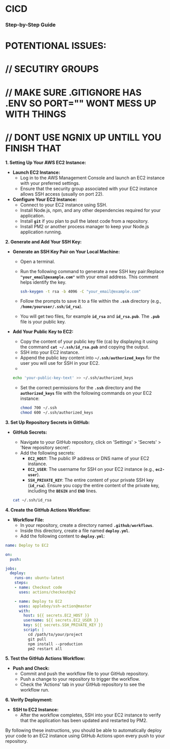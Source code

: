 # CICD

### **Step-by-Step Guide**


# POTENTIONAL ISSUES: 
# // SECUTIRY GROUPS 
# // MAKE SURE .GITIGNORE HAS .ENV SO PORT="" WONT MESS UP WITH THINGS
# // DONT USE NGNIX UP UNTILL YOU FINISH THAT 



**1. Setting Up Your AWS EC2 Instance:**

- **Launch EC2 Instance:**
    - Log in to the AWS Management Console and launch an EC2 instance with your preferred settings.
    - Ensure that the security group associated with your EC2 instance allows SSH access (usually on port 22).
- **Configure Your EC2 Instance:**
    - Connect to your EC2 instance using SSH.
    - Install Node.js, npm, and any other dependencies required for your application.
    - Install **`git`** if you plan to pull the latest code from a repository.
    - Install PM2 or another process manager to keep your Node.js application running.

**2. Generate and Add Your SSH Key:**

- **Generate an SSH Key Pair on Your Local Machine:**
    - Open a terminal.
    - Run the following command to generate a new SSH key pair:Replace **`"your_email@example.com"`** with your email address. This comment helps identify the key.
        
        ```bash
        ssh-keygen -t rsa -b 4096 -C "your_email@example.com"
        ```
        
    - Follow the prompts to save it to a file within the **`.ssh`** directory (e.g., **`/home/youruser/.ssh/id_rsa`**).
    - You will get two files, for example **`id_rsa`** and **`id_rsa.pub`**. The **`.pub`** file is your public key.
- **Add Your Public Key to EC2:**
    - Copy the content of your public key file (ca) by displaying it using the command **`cat ~/.ssh/id_rsa.pub`** and copying the output.
    - SSH into your EC2 instance.
    - Append the public key content into **`~/.ssh/authorized_keys`** for the user you will use for SSH in your EC2.
    - 
    
    ```bash
    echo 'your-public-key-text' >> ~/.ssh/authorized_keys
    ```
    
    - Set the correct permissions for the **`.ssh`** directory and the **`authorized_keys`** file with the following commands on your EC2 instance:
        
        ```bash
        chmod 700 ~/.ssh
        chmod 600 ~/.ssh/authorized_keys
        ```
        

**3. Set Up Repository Secrets in GitHub:**

- **GitHub Secrets:**
    - Navigate to your GitHub repository, click on 'Settings' > 'Secrets' > 'New repository secret'.
    - Add the following secrets:
        - **`EC2_HOST`**: The public IP address or DNS name of your EC2 instance.
        - **`EC2_USER`**: The username for SSH on your EC2 instance (e.g., **`ec2-user`**).
        - **`SSH_PRIVATE_KEY`**: The entire content of your private SSH key (**`id_rsa`**). Ensure you copy the entire content of the private key, including the **`BEGIN`** and **`END`** lines.
    
    ```bash
    cat ~/.ssh/id_rsa
    ```
    

**4. Create the GitHub Actions Workflow:**

- **Workflow File:**
    - In your repository, create a directory named **`.github/workflows`**.
    - Inside this directory, create a file named **`deploy.yml`**.
    - Add the following content to **`deploy.yml`**:

```yaml
name: Deploy to EC2

on:
  push:

jobs:
  deploy:
    runs-on: ubuntu-latest
    steps:
    - name: Checkout code
      uses: actions/checkout@v2

    - name: Deploy to EC2
      uses: appleboy/ssh-action@master
      with:
        host: ${{ secrets.EC2_HOST }}
        username: ${{ secrets.EC2_USER }}
        key: ${{ secrets.SSH_PRIVATE_KEY }}
        script: |
          cd /path/to/your/project
          git pull
          npm install --production
          pm2 restart all
```

**5. Test the GitHub Actions Workflow:**

- **Push and Check:**
    - Commit and push the workflow file to your GitHub repository.
    - Push a change to your repository to trigger the workflow.
    - Check the 'Actions' tab in your GitHub repository to see the workflow run.

**6. Verify Deployment:**

- **SSH to EC2 Instance:**
    - After the workflow completes, SSH into your EC2 instance to verify that the application has been updated and restarted by PM2.

By following these instructions, you should be able to automatically deploy your code to an EC2 instance using GitHub Actions upon every push to your repository.
